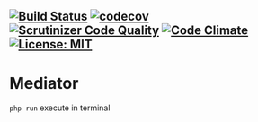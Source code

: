 [![Build Status](https://travis-ci.org/Jagepard/PhpDesignPatterns-Mediator.svg?branch=master)](https://travis-ci.org/Jagepard/PhpDesignPatterns-Mediator)
[![codecov](https://codecov.io/gh/Jagepard/PhpDesignPatterns-Mediator/branch/master/graph/badge.svg)](https://codecov.io/gh/Jagepard/PhpDesignPatterns-Mediator)
[![Scrutinizer Code Quality](https://scrutinizer-ci.com/g/Jagepard/PhpDesignPatterns-Mediator/badges/quality-score.png?b=master)](https://scrutinizer-ci.com/g/Jagepard/PhpDesignPatterns-Mediator/?branch=master)
[![Code Climate](https://codeclimate.com/github/Jagepard/PhpDesignPatterns-Mediator/badges/gpa.svg)](https://codeclimate.com/github/Jagepard/PhpDesignPatterns-Mediator)
[![License: MIT](https://img.shields.io/badge/license-MIT-498e7f.svg)](https://mit-license.org/)
-----
# Mediator
```php run``` execute in terminal

